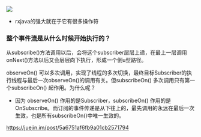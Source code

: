![](C:\Projects\TinyTank\app\src\main\assets\QAndA\1-100\img\rx原理图.png)


- rxjava的强大就在于它有很多操作符


### 整个事件流是从什么时候开始执行的？

从subscribe()方法调用以后，会将这个subscriber层层上递，在最上一层调用onNext()方法以后又会层层向下执行，形成一个倒u型路径。



observeOn() 可以多次调用，实现了线程的多次切换，最终目标Subscriber的执行线程与最后一次observeOn()的调用有关。但subscribeOn() 多次调用只有第一个subscribeOn() 起作用。为什么呢？
- 因为 observeOn() 作用的是Subscriber，subscribeOn() 作用的是OnSubscribe。而订阅的事件传递是从下往上的，最先调用的永远在最后一次生效，也是所有subscribeOn()中唯一生效的。

https://juejin.im/post/5a6751af6fb9a01cb2571794